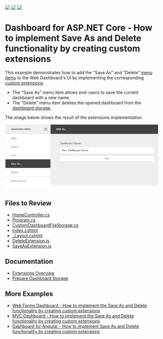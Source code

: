 <!-- default badges list -->
![](https://img.shields.io/endpoint?url=https://codecentral.devexpress.com/api/v1/VersionRange/128576992/2023.1)
[![](https://img.shields.io/badge/Open_in_DevExpress_Support_Center-FF7200?style=flat-square&logo=DevExpress&logoColor=white)](https://supportcenter.devexpress.com/ticket/details/T601084)
[![](https://img.shields.io/badge/📖_How_to_use_DevExpress_Examples-e9f6fc?style=flat-square)](https://docs.devexpress.com/GeneralInformation/403183)
<!-- default badges end -->

# Dashboard for ASP.NET Core - How to implement Save As and Delete functionality by creating custom extensions

This example demonstrates how to add the "Save As" and "Delete" [menu items](https://docs.devexpress.com/Dashboard/117444) to the Web Dashboard's UI by implementing the corresponding [custom extensions](https://docs.devexpress.com/Dashboard/117543):

* The "Save As" menu item allows end-users to save the current dashboard with a new name.
* The "Delete" menu item deletes the opened dashboard from the [dashboard storage](https://docs.devexpress.com/Dashboard/116299).

The image below shows the result of the extensions implementation.

![](readme.png)

## Files to Review

* [HomeController.cs](./CS/AspNetCoreDashboard/Controllers/HomeController.cs)
* [Program.cs](./CS/AspNetCoreDashboard/Program.cs)
* [CustomDashboardFileStorage.cs](./CS/AspNetCoreDashboard/Storages/CustomDashboardFileStorage.cs)
* [Index.cshtml](./CS/AspNetCoreDashboard/Pages/Index.cshtml)
* [_Layout.cshtml](./CS/AspNetCoreDashboard/Pages/_Layout.cshtml#L19-L23)
* [DeleteExtension.js](./CS/AspNetCoreDashboard/wwwroot/js/DeleteExtension.js)
* [SaveAsExtension.js](./CS/AspNetCoreDashboard/wwwroot/js/SaveAsExtension.js)

## Documentation

- [Extensions Overview](https://docs.devexpress.com/Dashboard/117543/web-dashboard/ui-elements-and-customization/extensions-overview)
- [Prepare Dashboard Storage](https://docs.devexpress.com/Dashboard/116299/web-dashboard/aspnet-web-forms-dashboard-control/prepare-dashboard-storage)

## More Examples

- [Web Forms Dashboard - How to implement the Save As and Delete functionality by creating custom extensions](https://github.com/DevExpress-Examples/web-dashboard-how-to-implement-save-as-and-delete-by-creating-custom-extensions-t466761)
- [MVC Dashboard - How to implement the Save As and Delete functionality by creating custom extensions](https://github.com/DevExpress-Examples/mvc-dashboard-how-to-define-extensions-providing-the-save-as-and-delete-functionality-t504201)
- [Dashboard for Angular - How to implement Save As and Delete functionality by creating custom extensions](https://github.com/DevExpress-Examples/DashboardCoreAngularSaveAsExtension)
